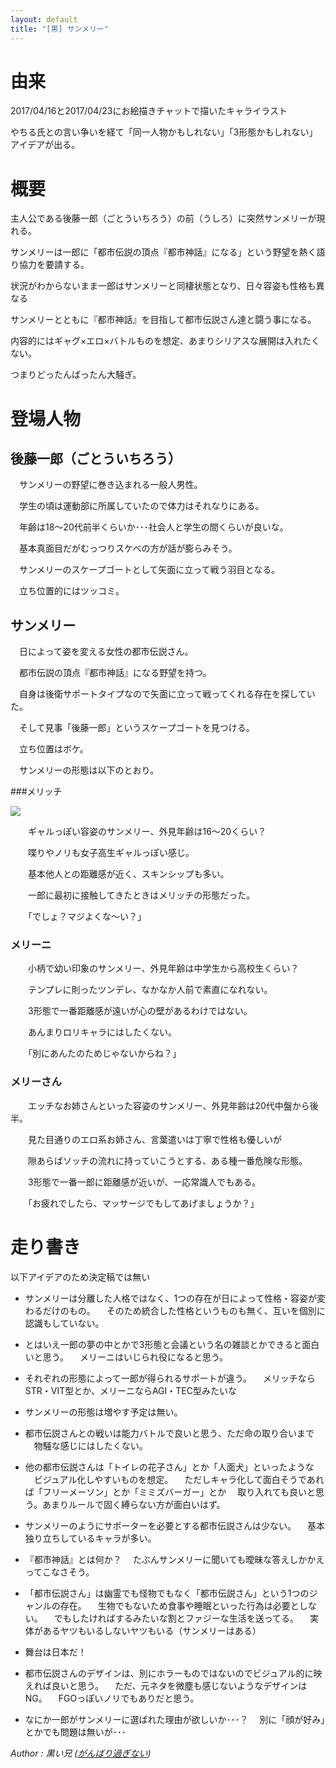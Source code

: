 ```yaml
---
layout: default
title: "[黒] サンメリー"
---
```


# 由来

2017/04/16と2017/04/23にお絵描きチャットで描いたキャライラスト

やちる氏との言い争いを経て「同一人物かもしれない」「3形態かもしれない」アイデアが出る。

# 概要

主人公である後藤一郎（ごとういちろう）の前（うしろ）に突然サンメリーが現れる。

サンメリーは一郎に「都市伝説の頂点『都市神話』になる」という野望を熱く語り協力を要請する。

状況がわからないまま一郎はサンメリーと同棲状態となり、日々容姿も性格も異なる

サンメリーとともに『都市神話』を目指して都市伝説さん達と闘う事になる。

内容的にはギャグ×エロ×バトルものを想定、あまりシリアスな展開は入れたくない。

つまりどったんばったん大騒ぎ。

# 登場人物

## 後藤一郎（ごとういちろう）

　サンメリーの野望に巻き込まれる一般人男性。

　学生の頃は運動部に所属していたので体力はそれなりにある。

　年齢は18～20代前半くらいか･･･社会人と学生の間くらいが良いな。

　基本真面目だがむっつりスケベの方が話が膨らみそう。

　サンメリーのスケープゴートとして矢面に立って戦う羽目となる。

　立ち位置的にはツッコミ。

## サンメリー

　日によって姿を変える女性の都市伝説さん。

　都市伝説の頂点『都市神話』になる野望を持つ。

　自身は後衛サポートタイプなので矢面に立って戦ってくれる存在を探していた。

　そして見事「後藤一郎」というスケープゴートを見つける。

　立ち位置はボケ。

　サンメリーの形態は以下のとおり。

###メリッチ

[![](http://lh3.googleusercontent.com/flTehs74V4-_BBN7ibbnpsWfaXjdXVAlOyv-w739bbTULL2Yx0Jkd4qQCQyjOVrr45cZTAUpxiX2L0KfvA9w)](http://idea-path.appspot.com/_image/idea-path200516070041)

　　ギャルっぽい容姿のサンメリー、外見年齢は16～20くらい？

　　喋りやノリも女子高生ギャルっぽい感じ。

　　基本他人との距離感が近く、スキンシップも多い。

　　一郎に最初に接触してきたときはメリッチの形態だった。

　　「でしょ？マジよくな～い？」

### メリーニ

　　小柄で幼い印象のサンメリー、外見年齢は中学生から高校生くらい？

　　テンプレに則ったツンデレ、なかなか人前で素直になれない。

　　3形態で一番距離感が遠いが心の壁があるわけではない。

　　あんまりロリキャラにはしたくない。

　　「別にあんたのためじゃないからね？」

### メリーさん

　　エッチなお姉さんといった容姿のサンメリー、外見年齢は20代中盤から後半。

　　見た目通りのエロ系お姉さん、言葉遣いは丁寧で性格も優しいが

　　隙あらばソッチの流れに持っていこうとする、ある種一番危険な形態。

　　3形態で一番一郎に距離感が近いが、一応常識人でもある。

　　「お疲れでしたら、マッサージでもしてあげましょうか？」

# 走り書き

以下アイデアのため決定稿では無い

* サンメリーは分離した人格ではなく、1つの存在が日によって性格・容姿が変わるだけのもの。 
　そのため統合した性格というものも無く、互いを個別に認識もしていない。

* とはいえ一郎の夢の中とかで3形態と会議という名の雑談とかできると面白いと思う。 
　メリーニはいじられ役になると思う。

* それぞれの形態によって一郎が得られるサポートが違う。 
　メリッチならSTR・VIT型とか、メリーニならAGI・TEC型みたいな

* サンメリーの形態は増やす予定は無い。

* 都市伝説さんとの戦いは能力バトルで良いと思う、ただ命の取り合いまで 
　物騒な感じにはしたくない。

* 他の都市伝説さんは「トイレの花子さん」とか「人面犬」といったような 
　ビジュアル化しやすいものを想定。 
　ただしキャラ化して面白そうであれば「フリーメーソン」とか「ミミズバーガー」とか 
　取り入れても良いと思う。あまりルールで固く縛らない方が面白いはず。

* サンメリーのようにサポーターを必要とする都市伝説さんは少ない。 
　基本独り立ちしているキャラが多い。

* 『都市神話』とは何か？ 
　たぶんサンメリーに聞いても曖昧な答えしかかえってこなさそう。

* 「都市伝説さん」は幽霊でも怪物でもなく「都市伝説さん」という1つのジャンルの存在。 
　生物でもないため食事や睡眠といった行為は必要としない。 
　でもしたければするみたいな割とファジーな生活を送ってる。 
　実体があるヤツもいるしないヤツもいる（サンメリーはある）

* 舞台は日本だ！

* 都市伝説さんのデザインは、別にホラーものではないのでビジュアル的に映えれば良いと思う。 
　ただ、元ネタを微塵も感じないようなデザインはNG。 
　FGOっぽいノリでもありだと思う。

* なにか一郎がサンメリーに選ばれた理由が欲しいか･･･？ 
　別に「顔が好み」とかでも問題は無いが･･･


<footer id="ARTICLEFOOTER">
<address>
Author : 黒い兄
(<a href="http://homepage2.nifty.com/blackbros/">がんばり過ぎない</a>)
</address>
</footer>